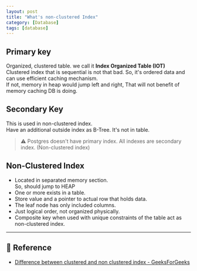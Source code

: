 ```yaml
---
layout: post
title: "What's non-clustered Index"
category: [Database]
tags: [database]
---
```


## Primary key
Organized, clustered table. we call it **Index Organized Table (IOT)** \
Clustered index that is sequential is not that bad. So, it's ordered data and can use efficient caching mechanism. \
If not, memory in heap would jump left and right, That will not benefit of memory caching DB is doing.

## Secondary Key
This is used in non-clustered index. \
Have an additional outside index as B-Tree. It's not in table.

> ⚠️ Postgres doesn't have primary index. All indexes are secondary index. (Non-clustered index)


## Non-Clustered Index
- Located in separated memory section. \
  So, should jump to HEAP
- One or more exists in a table.
- Store value and a pointer to actual row that holds data.
- The leaf node has only included columns.
- Just logical order, not organized physically.
- Composite key when used with unique constraints of the table act as non-clustered index.

---

## 🔗 Reference
- [Difference between clustered and non clustered index - GeeksForGeeks](https://www.geeksforgeeks.org/difference-between-clustered-and-non-clustered-index/?ref=rp)

